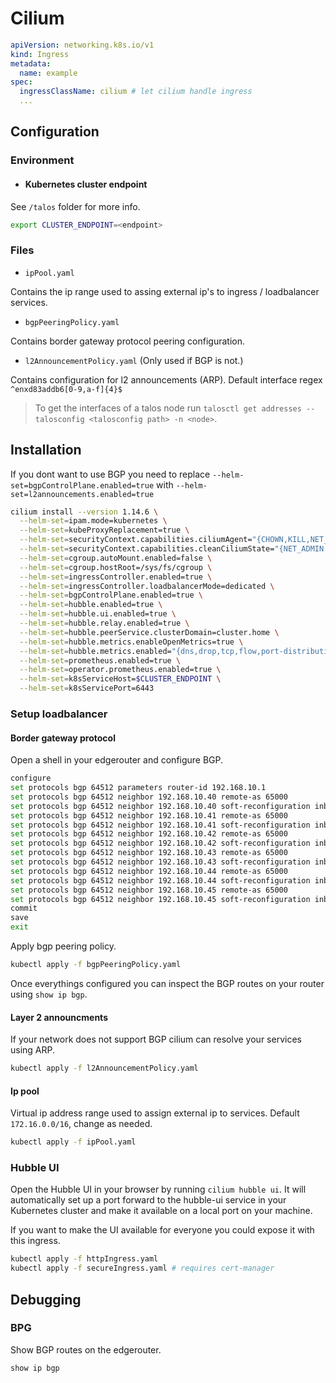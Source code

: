 # Cilium

```yaml
apiVersion: networking.k8s.io/v1
kind: Ingress
metadata:
  name: example
spec:
  ingressClassName: cilium # let cilium handle ingress
  ...
```

## Configuration

<!-- `values.yaml` contains [helm configuration values](). -->

### Environment

- #### Kubernetes cluster endpoint

See `/talos` folder for more info.

```sh
export CLUSTER_ENDPOINT=<endpoint>
```

### Files

- `ipPool.yaml`

Contains the ip range used to assing external ip's to ingress / loadbalancer services.

- `bgpPeeringPolicy.yaml`

Contains border gateway protocol peering configuration.

- `l2AnnouncementPolicy.yaml` (Only used if BGP is not.)

Contains configuration for l2 announcements (ARP). Default interface regex `^enxd83addb6[0-9,a-f]{4}$`

> To get the interfaces of a talos node run `talosctl get addresses --talosconfig <talosconfig path> -n <node>`.

## Installation

<!-- helm install cilium cilium/cilium --version 1.14.6 -f values.yaml --namespace kube-system -->
<!-- cilium install -f $PWD/values.yaml --version 1.14.6 -->

If you dont want to use BGP you need to replace `--helm-set=bgpControlPlane.enabled=true` with `--helm-set=l2announcements.enabled=true`

```sh
cilium install --version 1.14.6 \
  --helm-set=ipam.mode=kubernetes \
  --helm-set=kubeProxyReplacement=true \
  --helm-set=securityContext.capabilities.ciliumAgent="{CHOWN,KILL,NET_ADMIN,NET_RAW,IPC_LOCK,SYS_ADMIN,SYS_RESOURCE,DAC_OVERRIDE,FOWNER,SETGID,SETUID}" \
  --helm-set=securityContext.capabilities.cleanCiliumState="{NET_ADMIN,SYS_ADMIN,SYS_RESOURCE}" \
  --helm-set=cgroup.autoMount.enabled=false \
  --helm-set=cgroup.hostRoot=/sys/fs/cgroup \
  --helm-set=ingressController.enabled=true \
  --helm-set=ingressController.loadbalancerMode=dedicated \
  --helm-set=bgpControlPlane.enabled=true \
  --helm-set=hubble.enabled=true \
  --helm-set=hubble.ui.enabled=true \
  --helm-set=hubble.relay.enabled=true \
  --helm-set=hubble.peerService.clusterDomain=cluster.home \
  --helm-set=hubble.metrics.enableOpenMetrics=true \
  --helm-set=hubble.metrics.enabled="{dns,drop,tcp,flow,port-distribution,icmp,httpV2:exemplars=true;labelsContext=source_ip\,source_namespace\,source_workload\,destination_ip\,destination_namespace\,destination_workload\,traffic_direction}" \
  --helm-set=prometheus.enabled=true \
  --helm-set=operator.prometheus.enabled=true \
  --helm-set=k8sServiceHost=$CLUSTER_ENDPOINT \
  --helm-set=k8sServicePort=6443
```

<!--
  --helm-set=operator.replicas=1 \
-->

### Setup loadbalancer

#### Border gateway protocol

Open a shell in your edgerouter and configure BGP.

```sh
configure
set protocols bgp 64512 parameters router-id 192.168.10.1
set protocols bgp 64512 neighbor 192.168.10.40 remote-as 65000
set protocols bgp 64512 neighbor 192.168.10.40 soft-reconfiguration inbound
set protocols bgp 64512 neighbor 192.168.10.41 remote-as 65000
set protocols bgp 64512 neighbor 192.168.10.41 soft-reconfiguration inbound
set protocols bgp 64512 neighbor 192.168.10.42 remote-as 65000
set protocols bgp 64512 neighbor 192.168.10.42 soft-reconfiguration inbound
set protocols bgp 64512 neighbor 192.168.10.43 remote-as 65000
set protocols bgp 64512 neighbor 192.168.10.43 soft-reconfiguration inbound
set protocols bgp 64512 neighbor 192.168.10.44 remote-as 65000
set protocols bgp 64512 neighbor 192.168.10.44 soft-reconfiguration inbound
set protocols bgp 64512 neighbor 192.168.10.45 remote-as 65000
set protocols bgp 64512 neighbor 192.168.10.45 soft-reconfiguration inbound
commit
save
exit
```

Apply bgp peering policy.

```sh
kubectl apply -f bgpPeeringPolicy.yaml
```

Once everythings configured you can inspect the BGP routes on your router using `show ip bgp`.

#### Layer 2 announcments

If your network does not support BGP cilium can resolve your services using ARP.

```sh
kubectl apply -f l2AnnouncementPolicy.yaml
```

#### Ip pool

Virtual ip address range used to assign external ip to services. Default `172.16.0.0/16`, change as needed.

```sh
kubectl apply -f ipPool.yaml
```

### Hubble UI

Open the Hubble UI in your browser by running `cilium hubble ui`. It will automatically set up a port forward to the hubble-ui service in your Kubernetes cluster and make it available on a local port on your machine.

If you want to make the UI available for everyone you could expose it with this ingress.

```sh
kubectl apply -f httpIngress.yaml
kubectl apply -f secureIngress.yaml # requires cert-manager
```

## Debugging

### BPG

Show BGP routes on the edgerouter.

```sh
show ip bgp
```
